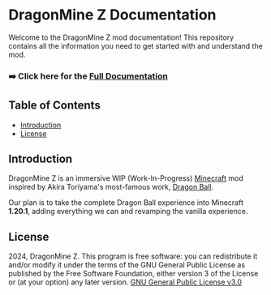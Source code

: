 # DragonMine Z Documentation

Welcome to the DragonMine Z mod documentation! This repository contains all the information you need to get started with and understand the mod.

### ➡️ Click here for the [Full Documentation](https://dragonminez.github.io/dragonminez-docs/)

## Table of Contents

- [Introduction](#introduction)
- [License](#license)

## Introduction

DragonMine Z is an immersive WIP (Work-In-Progress) [Minecraft](https://www.minecraft.net/en-us) mod inspired by Akira
Toriyama's most-famous work, [Dragon Ball](https://en.dragon-ball-official.com/).

Our plan is to take the complete Dragon Ball experience into Minecraft **1.20.1**, adding everything we can and
revamping the vanilla experience.

## License

2024, DragonMine Z. This program is free software: you can redistribute it and/or modify it under the terms of the GNU
General Public License
as published by the Free Software Foundation, either version 3 of the License or (at your option) any later version.
[GNU General Public License v3.0](https://github.com/DragonMineZ/dragonminez/blob/main/LICENSE)

